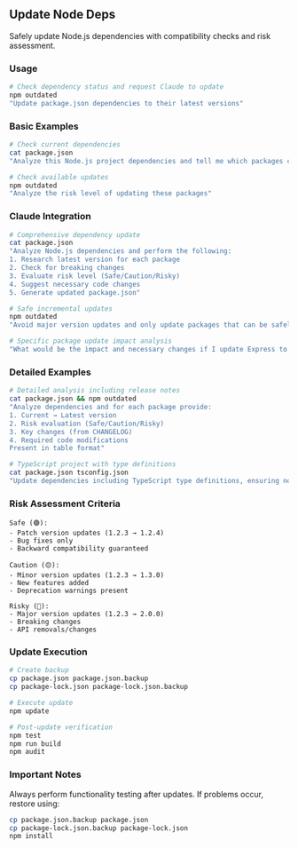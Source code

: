 ## Update Node Deps

Safely update Node.js dependencies with compatibility checks and risk assessment.

### Usage

```bash
# Check dependency status and request Claude to update
npm outdated
"Update package.json dependencies to their latest versions"
```

### Basic Examples

```bash
# Check current dependencies
cat package.json
"Analyze this Node.js project dependencies and tell me which packages can be updated"

# Check available updates
npm outdated
"Analyze the risk level of updating these packages"
```

### Claude Integration

```bash
# Comprehensive dependency update
cat package.json
"Analyze Node.js dependencies and perform the following:
1. Research latest version for each package
2. Check for breaking changes
3. Evaluate risk level (Safe/Caution/Risky)
4. Suggest necessary code changes
5. Generate updated package.json"

# Safe incremental updates
npm outdated
"Avoid major version updates and only update packages that can be safely updated"

# Specific package update impact analysis
"What would be the impact and necessary changes if I update Express to the latest version?"
```

### Detailed Examples

```bash
# Detailed analysis including release notes
cat package.json && npm outdated
"Analyze dependencies and for each package provide:
1. Current → Latest version
2. Risk evaluation (Safe/Caution/Risky)
3. Key changes (from CHANGELOG)
4. Required code modifications
Present in table format"

# TypeScript project with type definitions
cat package.json tsconfig.json
"Update dependencies including TypeScript type definitions, ensuring no type errors occur"
```

### Risk Assessment Criteria

```
Safe (🟢):
- Patch version updates (1.2.3 → 1.2.4)
- Bug fixes only
- Backward compatibility guaranteed

Caution (🟡):
- Minor version updates (1.2.3 → 1.3.0)
- New features added
- Deprecation warnings present

Risky (🔴):
- Major version updates (1.2.3 → 2.0.0)
- Breaking changes
- API removals/changes
```

### Update Execution

```bash
# Create backup
cp package.json package.json.backup
cp package-lock.json package-lock.json.backup

# Execute update
npm update

# Post-update verification
npm test
npm run build
npm audit
```

### Important Notes

Always perform functionality testing after updates. If problems occur, restore using:

```bash
cp package.json.backup package.json
cp package-lock.json.backup package-lock.json
npm install
```
